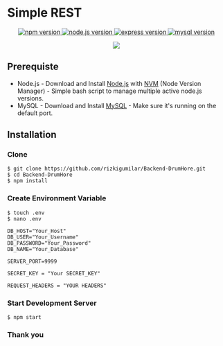 # Simple REST
<div align="center">
  <a href="#">
    <img src="https://img.shields.io/badge/npm-6.9.2-brightgreen.svg?style=flat-square" alt="npm version">
  </a>
  <a href="#">
    <img src="https://img.shields.io/badge/node.js-10.15.2-blue.svg?style=flat-square" alt="node.js version">
  </a>
  <a href="#">
    <img src="https://img.shields.io/badge/express-4.17.1-red.svg?style=flat-square" alt="express version">
  </a>
   <a href="#">
    <img src="https://img.shields.io/badge/mysql-2.17.1-blue.svg?style=flat-square" alt="mysql version">
  </a>
</div>

<p align="center">
  <a href="https://nodejs.org/">
    <img src="https://cdn-images-1.medium.com/max/871/1*d2zLEjERsrs1Rzk_95QU9A.png">
  </a>
</p>


## Prerequiste
- Node.js - Download and Install [Node.js](https://nodejs.org/en/) with [NVM](https://github.com/creationix/nvm) (Node Version Manager) - Simple bash script to manage multiple active node.js versions.
- MySQL - Download and Install [MySQL](https://www.mysql.com/downloads/) - Make sure it's running on the default port.  

## Installation
### Clone
```
$ git clone https://github.com/rizkigumilar/Backend-DrumHore.git
$ cd Backend-DrumHore
$ npm install
```

### Create Environment Variable
```
$ touch .env
$ nano .env
```

```
DB_HOST="Your_Host"
DB_USER="Your_Username"
DB_PASSWORD="Your_Password"
DB_NAME="Your_Database"

SERVER_PORT=9999

SECRET_KEY = "Your SECRET_KEY"

REQUEST_HEADERS = "YOUR HEADERS"
```
### Start Development Server
```
$ npm start
```

### Thank you
